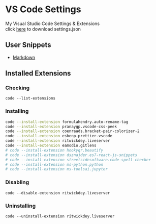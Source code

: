 # VS Code Settings
My Visual Studio Code Settings & Extensions
<br>
click [here](https://github.com/) to download settings.json

## User Snippets
- [Markdown](https://github.com/shahriarshafin/vscode-settings/blob/main/snippets/markdown.json)

## Installed Extensions

### Checking

```
code --list-extensions
```

### Installing

```bash
code --install-extension formulahendry.auto-rename-tag
code --install-extension pranaygp.vscode-css-peek
code --install-extension coenraads.bracket-pair-colorizer-2
code --install-extension esbenp.prettier-vscode
code --install-extension ritwickdey.liveserver
code --install-extension eamodio.gitlens
# code --install-extension hookyqr.beautify
# code --install-extension dsznajder.es7-react-js-snippets
# code --install-extension streetsidesoftware.code-spell-checker
# code --install-extension ms-python.python
# code --install-extension ms-toolsai.jupyter
```

### Disabling

```
code --disable-extension ritwickdey.liveserver
```

### Uninstalling 

```
code --uninstall-extension ritwickdey.liveserver
```
